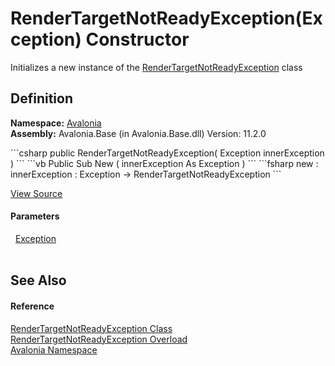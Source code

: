 # RenderTargetNotReadyException(Exception) Constructor


Initializes a new instance of the <a href="T_Avalonia_RenderTargetNotReadyException">RenderTargetNotReadyException</a> class



## Definition
**Namespace:** <a href="N_Avalonia">Avalonia</a>  
**Assembly:** Avalonia.Base (in Avalonia.Base.dll) Version: 11.2.0

<Tabs groupId="api-code-preview">
<TabItem value="csharp" label="C#">
```csharp
public RenderTargetNotReadyException(
	Exception innerException
)
```
</TabItem>
<TabItem value="vb" label="VB">
```vb
Public Sub New ( 
	innerException As Exception
)
```
</TabItem>
<TabItem value="fsharp" label="F#">
```fsharp
new : 
        innerException : Exception -> RenderTargetNotReadyException
```
</TabItem>
</Tabs>



<a href="https://github.com/AvaloniaUI/Avalonia/tree/master/src/Avalonia.Base/RenderTargetNotReadyException.cs#L17" title="View the source code">View Source</a>



#### Parameters
<dl><dt>  <a href="https://learn.microsoft.com/dotnet/api/system.exception" target="_blank" rel="noopener noreferrer">Exception</a></dt><dd> </dd></dl>

## See Also


#### Reference
<a href="T_Avalonia_RenderTargetNotReadyException">RenderTargetNotReadyException Class</a>  
<a href="Overload_Avalonia_RenderTargetNotReadyException__ctor">RenderTargetNotReadyException Overload</a>  
<a href="N_Avalonia">Avalonia Namespace</a>  

